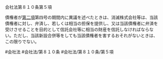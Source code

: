 会社法第８１０条第５項

債権者が[第二項](会社法＿＿＿＿第８１０条第２項)第四号の期間内に異議を述べたときは、消滅株式会社等は、当該債権者に対し、弁済し、若しくは相当の担保を提供し、又は当該債権者に弁済を受けさせることを目的として信託会社等に相当の財産を信託しなければならない。ただし、当該新設合併等をしても当該債権者を害するおそれがないときは、この限りでない。

#会社法
#会社法/第８１０条
#会社法/第８１０条/第５項
